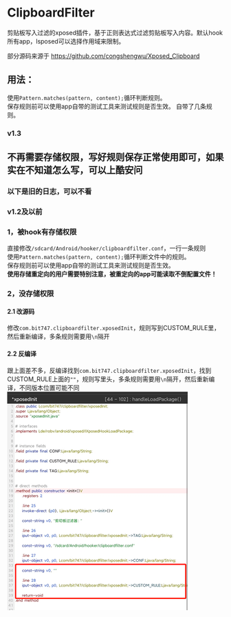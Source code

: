 # ClipboardFilter
剪贴板写入过滤的xposed插件，基于正则表达式过滤剪贴板写入内容。默认hook所有app，lsposed可以选择作用域来限制。

部分源码来源于 https://github.com/congshengwu/Xposed_Clipboard 
 
## 用法：
使用`Pattern.matches(pattern, content);`循环判断规则。  
保存规则前可以使用app自带的测试工具来测试规则是否生效。 
自带了几条规则。
### v1.3 
不再需要存储权限，写好规则保存正常使用即可，如果实在不知道怎么写，可以上酷安问 
 --- 
### 以下是旧的日志，可以不看 
### v1.2及以前 
### 1，被hook有存储权限 
直接修改`/sdcard/Android/hooker/clipboardfilter.conf`，一行一条规则   
使用`Pattern.matches(pattern, content);`循环判断文件中的规则。  
保存规则前可以使用app自带的测试工具来测试规则是否生效。  
**使用存储重定向的用户需要特别注意，被重定向的app可能读取不倒配置文件！**  

### 2，没存储权限
#### 2.1 改源码
修改`com.bit747.clipboardfilter.xposedInit`，规则写到CUSTOM_RULE里，然后重新编译，多条规则需要用`\n`隔开  
#### 2.2 反编译
跟上面差不多，反编译找到`com.bit747.clipboardfilter.xposedInit`，找到CUSTOM_RULE上面的`""`，规则写里头，多条规则需要用`\n`隔开，然后重新编译，不同版本位置可能不同  
![](./res/微信图片_20210811095518.png)
